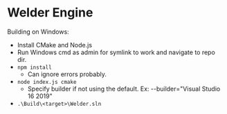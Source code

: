 # Welder Engine

Building on Windows:
- Install CMake and Node.js
- Run Windows cmd as admin for symlink to work and navigate to repo dir.
- `npm install`
  - Can ignore errors probably.
- `node index.js cmake`
  - Specify builder if not using the default. Ex: --builder="Visual Studio 16 2019"
- `.\Build\<target>\Welder.sln`
